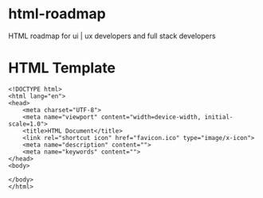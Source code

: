 # html-roadmap
HTML roadmap for ui | ux developers and full stack developers  

# HTML Template

```
<!DOCTYPE html>
<html lang="en">
<head>
    <meta charset="UTF-8">
    <meta name="viewport" content="width=device-width, initial-scale=1.0">
    <title>HTML Document</title>
    <link rel="shortcut icon" href="favicon.ico" type="image/x-icon">
    <meta name="description" content="">
    <meta name="keywords" content="">
</head>
<body>
    
</body>
</html>
```
